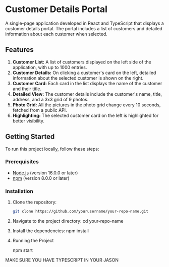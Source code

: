 # Customer Details Portal

A single-page application developed in React and TypeScript that displays a customer details portal. The portal includes a list of customers and detailed information about each customer when selected.

## Features

1. **Customer List:** A list of customers displayed on the left side of the application, with up to 1000 entries.
2. **Customer Details:** On clicking a customer's card on the left, detailed information about the selected customer is shown on the right.
3. **Customer Card:** Each card in the list displays the name of the customer and their title.
4. **Detailed View:** The customer details include the customer's name, title, address, and a 3x3 grid of 9 photos.
5. **Photo Grid:** All the pictures in the photo grid change every 10 seconds, fetched from a public API.
6. **Highlighting:** The selected customer card on the left is highlighted for better visibility.

## Getting Started

To run this project locally, follow these steps:

### Prerequisites

- [Node.js](https://nodejs.org/) (version 16.0.0 or later)
- [npm](https://www.npmjs.com/get-npm) (version 8.0.0 or later)

### Installation

1. Clone the repository:
   ```bash
   git clone https://github.com/yourusername/your-repo-name.git

2.  Navigate to the project directory:
   cd your-repo-name


 3. Install the dependencies:
   npm install


 4. Running the Project

    npm start

MAKE SURE YOU HAVE TYPESCRIPT IN YOUR JASON